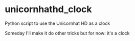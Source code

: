 # unicornhathd_clock
Python script to use the Unicornhat HD as a clock

Someday I'll make it do other tricks but for now: it's a clock
